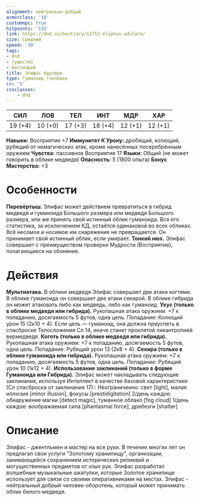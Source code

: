 ```yaml
---
alignment: нейтрально-добрый
armorclass: '10'
customnpc: true
hitpoints: '135'
link: https://dnd.su/bestiary/12753-eliphas-adulare/
size: Средний
speed: '30'
tags:
- dnd
- существо
- бестиарий
title: Элифас Адуляре
type: Гуманоид (человек
cr: '5'
cssclasses:
    - dnd
---
```



| СИЛ | ЛОВ | ТЕЛ | ИНТ | МДР | ХАР |
|---|---|---|---|---|---|
| 19 (+4) | 10 (+0) | 17 (+3) | 18 (+4) | 12 (+1) | 12 (+1) |
**Навыки:** Восприятие +7
**Иммунитет К Урону:** дробящий, колющий, рубящий от немагических атак, кроме нанесённых посеребрённым оружием
**Чувства:** пассивное Восприятие 17
**Языки:** Общий (не может говорить в облике медведя)
**Опасность:** 5 (1800 опыта)
**Бонус Мастерства:** +3


# Особенности
**Перевёртыш.** Элифас может действием превратиться в гибрид медведя и гуманоида Большого размера или медведя Большого размера, или же принять свой истинный облик гуманоида. Вся его статистика, за исключением КД, остаётся одинаковой во всех обликах. Всё несомое и носимое им снаряжение не превращается. Он принимает свой истинный облик, если умирает.
**Тонкий нюх.** Элифас совершает с преимуществом проверки Мудрости (Восприятие), полагающиеся на обоняние.


# Действия
**Мультиатака.** В облике медведя Элифас совершает две атаки когтями. В облике гуманоида он совершает две атаки секирой. В облике гибрида он может атаковать либо как медведь, либо как гуманоид.
**Укус (только в облике медведя или гибрида).** Рукопашная атака оружием: +7 к попаданию, досягаемость 5 футов, одна цель. Попадание: Колющий урон 15 (2к10 + 4). Если цель — гуманоид, она должна преуспеть в спасброске Телосложения Сл 14, иначе станет проклятой ликантропией вермедведя.
**Коготь (только в облике медведя или гибрида).** Рукопашная атака оружием: +7 к попаданию, досягаемость 5 футов, одна цель. Попадание: Рубящий урон 13 (2к8 + 4).
**Секира (только в облике гуманоида или гибрида).** Рукопашная атака оружием: +7 к попаданию, досягаемость 5 футов, одна цель. Попадание: Рубящий урон 10 (1к12 + 4).
**Использование заклинаний (только в форме Гуманоида или Гибрида).** Элифас может накладывать следующие заклинания, используя Интеллект в качестве базовой характеристики (Сл спасброска от заклинания 17)::
Неограниченно: свет [light], малая иллюзия [minor illusion], фокусы [prestidigitation]
2/день каждое: обнаружение магии [detect magic], туманное облако [fog cloud]
1/день каждое: воображаемая сила [phantasmal force], дребезги [shatter]


# Описание
Элифас - джентльмен и мастер на все руки. В течение многих лет он предлагал свои услуги "Золотому хранилищу", организации, занимающейся сохранением исторических реликвий и могущественных предметов от злых рук. Элифас разработал волшебные музыкальные шкатулки, которые Золотое хранилище использует для связи со своими оперативниками на местах. Элифас - нейтральный добрый человек-оборотень, который может принимать облик белого медведя.